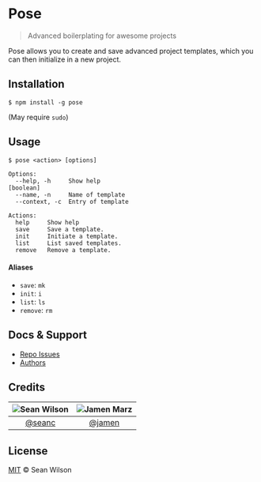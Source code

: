 Pose
====
> Advanced boilerplating for awesome projects

Pose allows you to create and save advanced project templates, which you can then initialize in a new project.

## Installation
```shell
$ npm install -g pose
```
(May require `sudo`)

## Usage
```
$ pose <action> [options]                                                       

Options:                                                                        
  --help, -h     Show help                                             [boolean]
  --name, -n     Name of template                                               
  --context, -c  Entry of template                                              

Actions:                                                                        
  help     Show help                                                            
  save     Save a template.                                                     
  init     Initiate a template.                                                 
  list     List saved templates.                                                
  remove   Remove a template.                                                   
```

#### Aliases
 - `save`: `mk`
 - `init`: `i`
 - `list`: `ls`
 - `remove`: `rm`

## Docs & Support
 - [Repo Issues](https://github.com/seanc/pose/issues)
 - [Authors](#Credits)

## Credits

|![Sean Wilson][seanc-image]|![Jamen Marz][jamen-image]|
|:--------:|:--------:|
| [@seanc] | [@jamen] |

## License
[MIT][license] &copy; Sean Wilson

<!-- All links must be "tagged" -->
 [example-badge]: https://img.shields.io/badge/example-badge-green.svg
 [foobar-badge]: https://img.shields.io/badge/foobar-baz-green.svg

 [@jamen]: https://github.com/jamen
 [jamen-image]: https://avatars2.githubusercontent.com/u/6251703?v=3&s=125

 [@seanc]: https://github.com/seanc
 [seanc-image]: https://avatars0.githubusercontent.com/u/13725538?v=3&s=125

 [license]: LICENSE
